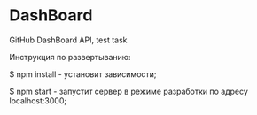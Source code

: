 # DashBoard
GitHub DashBoard API, test task

Инструкция по развертыванию:

$ npm install - установит зависимости;

$ npm start - запустит сервер в режиме разработки по адресу localhost:3000;
